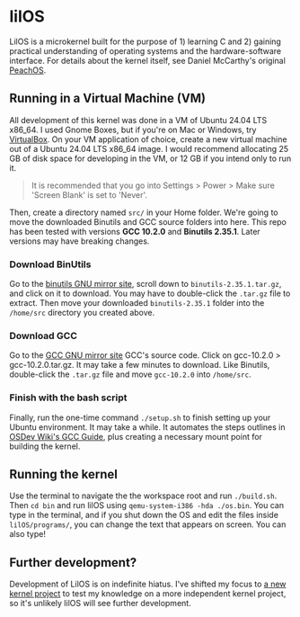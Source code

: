 # lilOS
LilOS is a microkernel built for the purpose of 1) learning C and 2) gaining practical understanding of operating systems and the hardware-software interface. For details about the kernel itself, see Daniel McCarthy's original [PeachOS](https://github.com/nibblebits/PeachOS).

## Running in a Virtual Machine (VM)
All development of this kernel was done in a VM of Ubuntu 24.04 LTS x86_64. I used Gnome Boxes, but if you're on Mac or Windows, try [VirtualBox](https://www.virtualbox.org/). On your VM application of choice, create a new virtual machine out of a Ubuntu 24.04 LTS x86_64 image. I would recommend allocating 25 GB of disk space for developing in the VM, or 12 GB if you intend only to run it.

> It is recommended that you go into Settings > Power > Make sure 'Screen Blank' is set to 'Never'.

Then, create a directory named `src/` in your Home folder. We're going to move the downloaded Binutils and GCC source folders into here. This repo has been tested with versions **GCC 10.2.0** and **Binutils 2.35.1**. Later versions may have breaking changes.

### Download BinUtils
Go to the [binutils GNU mirror site](https://ftp.gnu.org/gnu/binutils/), scroll down to `binutils-2.35.1.tar.gz`, and click on it to download. You may have to double-click the `.tar.gz` file to extract. Then move your downloaded `binutils-2.35.1` folder into the `/home/src` directory you created above.

### Download GCC
Go to the [GCC GNU mirror site](https://ftp.gnu.org/gnu/gcc/) GCC's source code. Click on gcc-10.2.0 > gcc-10.2.0.tar.gz. It may take a few minutes to download. Like Binutils, double-click the `.tar.gz` file and move `gcc-10.2.0` into `/home/src`.

### Finish with the bash script
Finally, run the one-time command `./setup.sh` to finish setting up your Ubuntu environment. It may take a while. It automates the steps outlines in [OSDev Wiki's GCC Guide](https://wiki.osdev.org/GCC_Cross-Compiler#Installing_Dependencies), plus creating a necessary mount point for building the kernel.

## Running the kernel
Use the terminal to navigate the the workspace root and run `./build.sh`. Then `cd bin` and run lilOS using `qemu-system-i386 -hda ./os.bin`. You can type in the terminal, and if you shut down the OS and edit the files inside `lilOS/programs/`, you can change the text that appears on screen. You can also type!

## Further development?
Development of LilOS is on indefinite hiatus. I've shifted my focus to [a new kernel project](https://github.com/elchukc/qwos) to test my knowledge on a more independent kernel project, so it's unlikely lilOS will see further development.